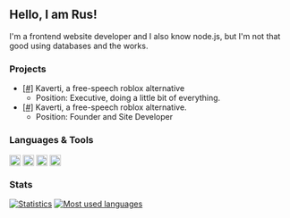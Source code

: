 ## Hello, I am Rus!

I'm a frontend website developer and I also know node.js, but I'm not that good using databases and the works.

### Projects
- [[#]](https://kaverti.com) Kaverti, a free-speech roblox alternative
   - Position: Executive, doing a little bit of everything.
- [[#]](https://tetretalk.com) Kaverti, a free-speech roblox alternative.
   - Position: Founder and Site Developer

### Languages & Tools

<a><img align="center" height="20" src="https://seeklogo.com/images/J/javascript-js-logo-2949701702-seeklogo.com.png"></a>
<a><img align="center" height="20" src="https://seeklogo.com/images/V/vuejs-logo-17D586B587-seeklogo.com.png"></a>
<a><img align="center" height="20" src="https://seeklogo.com/images/V/vuetify-logo-3BCF73C928-seeklogo.com.png"></a>
<a><img align="center" height="20" src="https://seeklogo.com/images/N/nodejs-logo-FBE122E377-seeklogo.com.png"></a> 

### Stats
[![Statistics](https://github-readme-stats.vercel.app/api?username=UntrustableRus)](https://github.com/anuraghazra/github-readme-stats)
[![Most used languages](https://github-readme-stats.vercel.app/api/top-langs/?username=UntrustableRus&layout=compact)](https://github.com/anuraghazra/github-readme-stats)
